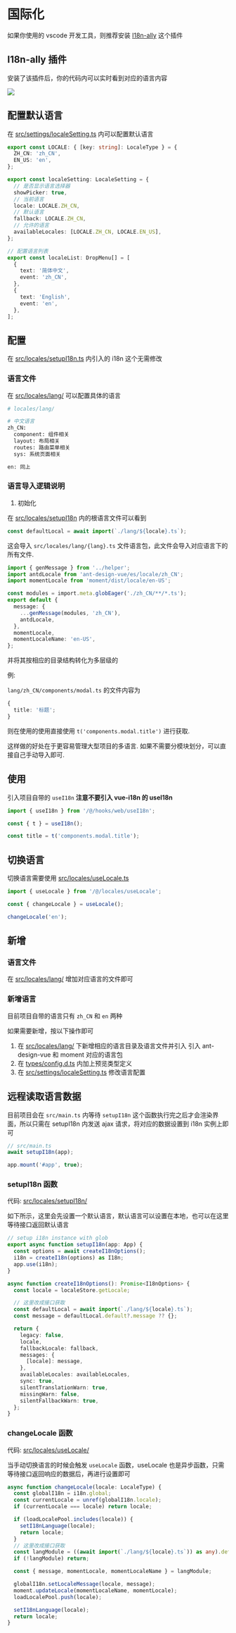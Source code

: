 # 国际化

如果你使用的 vscode 开发工具，则推荐安装 [I18n-ally](https://marketplace.visualstudio.com/items?itemName=Lokalise.i18n-ally) 这个插件

## I18n-ally 插件

安装了该插件后，你的代码内可以实时看到对应的语言内容

![](/images/i18n.png)

## 配置默认语言

在 [src/settings/localeSetting.ts](https://github.com/AstrolabFinance/tree/main/src/settings/localeSetting.ts) 内可以配置默认语言

```ts
export const LOCALE: { [key: string]: LocaleType } = {
  ZH_CN: 'zh_CN',
  EN_US: 'en',
};

export const localeSetting: LocaleSetting = {
  // 是否显示语言选择器
  showPicker: true,
  // 当前语言
  locale: LOCALE.ZH_CN,
  // 默认语言
  fallback: LOCALE.ZH_CN,
  // 允许的语言
  availableLocales: [LOCALE.ZH_CN, LOCALE.EN_US],
};

// 配置语言列表
export const localeList: DropMenu[] = [
  {
    text: '简体中文',
    event: 'zh_CN',
  },
  {
    text: 'English',
    event: 'en',
  },
];
```

## 配置

在 [src/locales/setupI18n.ts](https://github.com/AstrolabFinance/tree/main/src/locales/setupI18n.ts) 内引入的 i18n 这个无需修改

### 语言文件

在 [src/locales/lang/](https://github.com/AstrolabFinance/tree/main/src/locales/lang) 可以配置具体的语言

```bash
# locales/lang/

# 中文语言
zh_CN:
  component: 组件相关
  layout: 布局相关
  routes: 路由菜单相关
  sys: 系统页面相关

en: 同上

```

### 语言导入逻辑说明

1. 初始化

在 [src/locales/setupI18n](https://github.com/AstrolabFinance/tree/main/src/locales/setupI18n.ts) 内的根语言文件可以看到

```ts
const defaultLocal = await import(`./lang/${locale}.ts`);
```

这会导入 `src/locales/lang/{lang}.ts` 文件语言包，此文件会导入对应语言下的所有文件. 

```ts
import { genMessage } from '../helper';
import antdLocale from 'ant-design-vue/es/locale/zh_CN';
import momentLocale from 'moment/dist/locale/en-US';

const modules = import.meta.globEager('./zh_CN/**/*.ts');
export default {
  message: {
    ...genMessage(modules, 'zh_CN'),
    antdLocale,
  },
  momentLocale,
  momentLocaleName: 'en-US',
};
```

并将其按相应的目录结构转化为多层级的

例:

`lang/zh_CN/components/modal.ts` 的文件内容为

```ts
{
  title: '标题';
}
```

则在使用的使用直接使用 `t('components.modal.title')` 进行获取. 

这样做的好处在于更容易管理大型项目的多语言. 如果不需要分模块划分，可以直接自己手动导入即可. 

## 使用

引入项目自带的 `useI18n` **注意不要引入 vue-i18n 的 useI18n**

```ts
import { useI18n } from '/@/hooks/web/useI18n';

const { t } = useI18n();

const title = t('components.modal.title');
```

## 切换语言

切换语言需要使用 [src/locales/useLocale.ts](https://github.com/AstrolabFinance/tree/main/src/locales/useLocale.ts)

```ts
import { useLocale } from '/@/locales/useLocale';

const { changeLocale } = useLocale();

changeLocale('en');
```

## 新增

### 语言文件

在 [src/locales/lang/](https://github.com/AstrolabFinance/tree/main/src/locales/lang) 增加对应语言的文件即可

### 新增语言

目前项目自带的语言只有 `zh_CN` 和 `en` 两种

如果需要新增，按以下操作即可

1. 在 [src/locales/lang/](https://github.com/AstrolabFinance/tree/main/src/locales/lang) 下新增相应的语言目录及语言文件并引入 引入 ant-design-vue 和 moment 对应的语言包
2. 在 [types/config.d.ts](https://github.com/AstrolabFinance/tree/main/types/config) 内加上预览类型定义
3. 在 [src/settings/localeSetting.ts](https://github.com/AstrolabFinance/tree/main/src/settings/localeSetting.ts) 修改语言配置

## 远程读取语言数据

目前项目会在 `src/main.ts` 内等待 `setupI18n` 这个函数执行完之后才会渲染界面，所以只需在 setupI18n 内发送 ajax 请求，将对应的数据设置到 i18n 实例上即可

```ts
// src/main.ts
await setupI18n(app);

app.mount('#app', true);
```

### setupI18n 函数

代码: [src/locales/setupI18n/](https://github.com/AstrolabFinance/tree/main/src/locales/setupI18n.ts)

如下所示，这里会先设置一个默认语言，默认语言可以设置在本地，也可以在这里等待接口返回默认语言

```ts
// setup i18n instance with glob
export async function setupI18n(app: App) {
  const options = await createI18nOptions();
  i18n = createI18n(options) as I18n;
  app.use(i18n);
}

async function createI18nOptions(): Promise<I18nOptions> {
  const locale = localeStore.getLocale;

  // 这里改成接口获取
  const defaultLocal = await import(`./lang/${locale}.ts`);
  const message = defaultLocal.default?.message ?? {};

  return {
    legacy: false,
    locale,
    fallbackLocale: fallback,
    messages: {
      [locale]: message,
    },
    availableLocales: availableLocales,
    sync: true,
    silentTranslationWarn: true,
    missingWarn: false,
    silentFallbackWarn: true,
  };
}
```

### changeLocale 函数

代码: [src/locales/useLocale/](https://github.com/AstrolabFinance/tree/main/src/locales/useLocale)

当手动切换语言的时候会触发 `useLocale` 函数，useLocale 也是异步函数，只需等待接口返回响应的数据后，再进行设置即可

```ts
async function changeLocale(locale: LocaleType) {
  const globalI18n = i18n.global;
  const currentLocale = unref(globalI18n.locale);
  if (currentLocale === locale) return locale;

  if (loadLocalePool.includes(locale)) {
    setI18nLanguage(locale);
    return locale;
  }
  // 这里改成接口获取
  const langModule = ((await import(`./lang/${locale}.ts`)) as any).default as LangModule;
  if (!langModule) return;

  const { message, momentLocale, momentLocaleName } = langModule;

  globalI18n.setLocaleMessage(locale, message);
  moment.updateLocale(momentLocaleName, momentLocale);
  loadLocalePool.push(locale);

  setI18nLanguage(locale);
  return locale;
}
```
